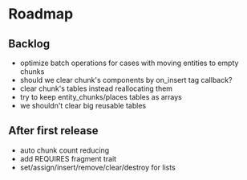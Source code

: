 # Roadmap

## Backlog

- optimize batch operations for cases with moving entities to empty chunks
- should we clear chunk's components by on_insert tag callback?
- clear chunk's tables instead reallocating them
- try to keep entity_chunks/places tables as arrays
- we shouldn't clear big reusable tables

## After first release

- auto chunk count reducing
- add REQUIRES fragment trait
- set/assign/insert/remove/clear/destroy for lists
